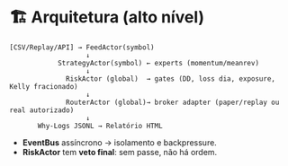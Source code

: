 # 🏗️ Arquitetura (alto nível)
```
[CSV/Replay/API] → FeedActor(symbol)
                   ↓
            StrategyActor(symbol) ← experts (momentum/meanrev)
                   ↓
              RiskActor (global)  → gates (DD, loss dia, exposure, Kelly fracionado)
                   ↓
              RouterActor (global)→ broker adapter (paper/replay ou real autorizado)
                   ↓
       Why-Logs JSONL → Relatório HTML
```
- **EventBus** assíncrono → isolamento e backpressure.
- **RiskActor** tem **veto final**: sem passe, não há ordem.
